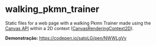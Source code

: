 # walking_pkmn_trainer
Static files for a web page with a walking Pkmn Trainer made using the [Canvas API](https://developer.mozilla.org/en-US/docs/Web/API/Canvas_API) within a 2D context ([CanvasRenderingContext2D](https://developer.mozilla.org/en-US/docs/Web/API/CanvasRenderingContext2D)).

**Demonstração:** https://codepen.io/satoLG/pen/NWWLgVv
